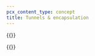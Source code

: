 ```yaml
---
pcx_content_type: concept
title: Tunnels & encapsulation
---
```


{{<render file="_tunnels-encapsulation-opening.md" withParameters="Magic Transit;;/magic-transit/prerequisites/#set-maximum-segment-size">}}

{{<render file="_tunnels-encapsulation-mt-network-analytics.md">}}

